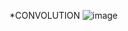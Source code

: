 *CONVOLUTION
![image](https://user-images.githubusercontent.com/80802875/118594389-98888b80-b7d3-11eb-805e-88b7c549f2b7.png)

